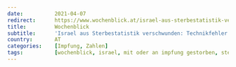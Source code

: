 ```yaml
---
date:          2021-04-07
redirect:      https://www.wochenblick.at/israel-aus-sterbestatistik-verschwunden-technikfehler-oder-vertuschung/
title:         Wochenblick
subtitle:      'Israel aus Sterbestatistik verschwunden: Technikfehler oder Vertuschung?'
country:       AT
categories:    [Impfung, Zahlen]
tags:          [wochenblick, israel, mit oder an impfung gestorben, sterblichkeit]
---
```

